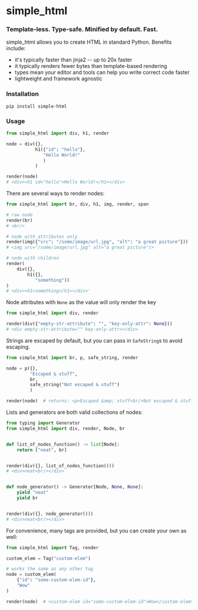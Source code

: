 # simple_html

### Template-less. Type-safe. Minified by default. Fast.

simple_html allows you to create HTML in standard Python. Benefits include:
- it's typically faster than jinja2 -- up to 20x faster
- it typically renders fewer bytes than template-based rendering
- types mean your editor and tools can help you write correct code faster
- lightweight and framework agnostic 


### Installation
`pip install simple-html`


### Usage

```python
from simple_html import div, h1, render

node = div({},
           h1({"id": "hello"},
              "Hello World!"
              )
           )

render(node)  
# <div><h1 id="hello">Hello World!</h1></div> 
```

There are several ways to render nodes:
```python
from simple_html import br, div, h1, img, render, span

# raw node
render(br)
# <br/>

# node with attributes only
render(img({"src": "/some/image/url.jpg", "alt": "a great picture"}))
# <img src="/some/image/url.jpg" alt="a great picture"/>

# node with children
render(
    div({},
        h1({},
           "something"))
)
# <div><h1>something</h1></div>'
```

Node attributes with `None` as the value will only render the key
```python
from simple_html import div, render

render(div({"empty-str-attribute": "", "key-only-attr": None}))
# <div empty-str-attribute="" key-only-attr></div>
```

Strings are escaped by default, but you can pass in `SafeString`s to avoid escaping.

```python
from simple_html import br, p, safe_string, render

node = p({},
         "Escaped & stuff",
         br,
         safe_string("Not escaped & stuff")
         )

render(node)  # returns: <p>Escaped &amp; stuff<br/>Not escaped & stuff</p> 
```

Lists and generators are both valid collections of nodes:
```python
from typing import Generator
from simple_html import div, render, Node, br


def list_of_nodes_function() -> list[Node]:
    return ["neat", br]


render(div({}, list_of_nodes_function()))
# <div>neat<br/></div>


def node_generator() -> Generator[Node, None, None]:
    yield "neat"
    yield br


render(div({}, node_generator()))
# <div>neat<br/></div>
```


For convenience, many tags are provided, but you can create your own as well:

```python
from simple_html import Tag, render

custom_elem = Tag("custom-elem")

# works the same as any other tag
node = custom_elem(
    {"id": "some-custom-elem-id"},
    "Wow"
)

render(node)  # <custom-elem id="some-custom-elem-id">Wow</custom-elem>
```

